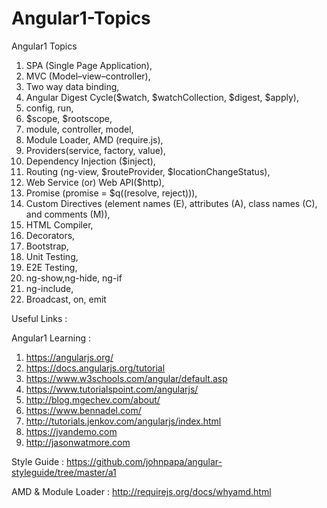 # Angular1-Topics
Angular1 Topics

1. SPA (Single Page Application), 
2. MVC (Model–view–controller),
3. Two way data binding,
4. Angular Digest Cycle($watch, $watchCollection, $digest, $apply),
5. config, run,
6. $scope, $rootscope,
7. module, controller, model,
8. Module Loader, AMD (require.js),
9. Providers(service, factory, value),
10. Dependency Injection ($inject),
11. Routing (ng-view, $routeProvider, $locationChangeStatus),
12. Web Service (or) Web API($http),
13. Promise (promise = $q((resolve, reject))),
14. Custom Directives (element names (E), attributes (A), class names (C), and comments (M)),
15. HTML Compiler,
16. Decorators,
17. Bootstrap,
18. Unit Testing,
19. E2E Testing,
20. ng-show,ng-hide, ng-if
21. ng-include,
22. Broadcast, on, emit

Useful Links :

Angular1 Learning :
1. https://angularjs.org/
2. https://docs.angularjs.org/tutorial
3. https://www.w3schools.com/angular/default.asp
4. https://www.tutorialspoint.com/angularjs/
5. http://blog.mgechev.com/about/
6. https://www.bennadel.com/
7. http://tutorials.jenkov.com/angularjs/index.html
8. https://jvandemo.com
9. http://jasonwatmore.com

Style Guide : https://github.com/johnpapa/angular-styleguide/tree/master/a1

AMD & Module Loader : http://requirejs.org/docs/whyamd.html

